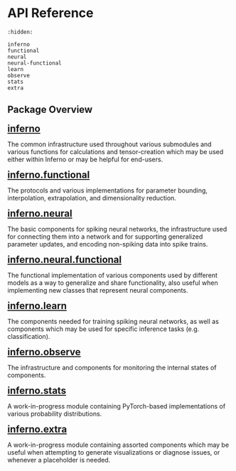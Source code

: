 # API Reference

```{toctree}
:hidden:

inferno
functional
neural
neural-functional
learn
observe
stats
extra
```

## Package Overview

<strong style="font-size: 1.5em;">[inferno](<reference/inferno:inferno>)</strong>

The common infrastructure used throughout various submodules and various functions for calculations and tensor-creation which may be used either within Inferno or may be helpful for end-users.

<strong style="font-size: 1.5em;">[inferno.functional](<reference/functional:inferno.functional>)</strong>

The protocols and various implementations for parameter bounding, interpolation, extrapolation, and dimensionality reduction.

<strong style="font-size: 1.5em;">[inferno.neural](<reference/neural:inferno.neural>)</strong>

The basic components for spiking neural networks, the infrastructure used for connecting them into a network and for supporting generalized parameter updates, and encoding non-spiking data into spike trains.

<strong style="font-size: 1.5em;">[inferno.neural.functional](<reference/neural-functional:inferno.neural.functional>)</strong>

The functional implementation of various components used by different models as a way to generalize and share functionality, also useful when implementing new classes that represent neural components.

<strong style="font-size: 1.5em;">[inferno.learn](<reference/learn:inferno.learn>)</strong>

The components needed for training spiking neural networks, as well as components which may be used for specific inference tasks (e.g. classification).

<strong style="font-size: 1.5em;">[inferno.observe](<reference/observe:inferno.observe>)</strong>

The infrastructure and components for monitoring the internal states of components.

<strong style="font-size: 1.5em;">[inferno.stats](<reference/stats:inferno.stats>)</strong>

A work-in-progress module containing PyTorch-based implementations of various probability distributions.

<strong style="font-size: 1.5em;">[inferno.extra](<reference/extra:inferno.extra>)</strong>

A work-in-progress module containing assorted components which may be useful when attempting to generate visualizations or diagnose issues, or whenever a placeholder is needed.
